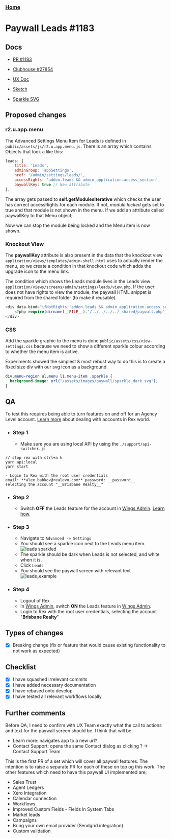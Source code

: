 
### [Home](../README.md)

# Paywall Leads #1183

## Docs

- [PR #1183](https://github.com/rexlabsio/rex-app/pull/1183)

- [Clubhouse #27854](https://app.clubhouse.io/rexlabs/story/27854/create-paywall-ux)

- [UX Doc](https://docs.google.com/document/d/1lmPypYx8PVb_Qdg5NWpmaXwMjf45_gpMrr5Hgb-3hFM/edit#heading=h.vgu80vvtz7qj)

- [Sketch](https://api.clubhouse.io/api/attachments/files/clubhouse-assets/59b49fbb-ad90-4628-b335-19807d8ed4d4/5ccb9b57-8a83-41b7-ba28-6d078e9ba2b3/R_Generic-Paywall_UX%20(Generic%20Feature%20Paywall)%20copy.sketch)

- [Sparkle SVG](https://api.clubhouse.io/api/attachments/files/clubhouse-assets/59b49fbb-ad90-4628-b335-19807d8ed4d4/5ccb99c5-f2f0-446a-9b05-add04ba9895b/sparkle-group.svg)

## Proposed changes

### r2.u.app.menu

The Advanced Settings Menu Item for Leads is defined in `public/assets/js/r2.u.app.menu.js`. There is an array which contains Objects that look a like this:  

```javascript
leads: {
    title: 'Leads',
    adminGroup: 'appSettings',
    href: '/admin/settings/leads/',
    accessRights: 'addon.leads && admin_application.access_section',
    paywallKey: true // New attribute
},
```
The array gets passed to __self.getModulesIterative__ which checks the user has correct accessRights for each module. If not, _module.locked_ gets set to true and that module is not shown in the menu. If we add an attribute called paywallKey to that Menu object;

Now we can stop the module being locked and the Menu item is now shown.

### Knockout View

The __paywallKey__ attribute is also present in the data that the knockout view `application/views/templates/admin-shell.html` uses to actually render the menu, so we create a condition in that knockout code which adds the upgrade icon to the menu link.

The condition which shows the Leads module lives in the Leads view `application/views/screens/admin/settings/leads/view.php`. If the user does not have rights to view the module, 
the paywall HTML snippet is required from the shared folder (to make it reusable).

```php
<div data-bind="ifNotRights:'addon.leads && admin_application.access_section'">
    <?php require(dirname(__FILE__)."/../../../../_shared/paywall.php"); ?>
</div>
```

### CSS

Add the sparkle graphic to the menu is done `public/assets/css/view-settings.css` bacause 
we need to show a different sparkle colour according to whether the menu item is active.

Experiments showed the simplest & most rebust way to do this is to create a fixed size div 
with our svg icon as a background.

```css
div.menu-region ul.menu li.menu-item .sparkle {
  background-image: url("/assets/images/paywall/sparkle_dark.svg");
}
```

## QA

To test this requires being able to turn features on and off for an Agency Level account. 
[Learn more](./md/rex_accounts.md) about dealing with accounts in Rex world.

- ### Step 1 
    - Make sure you are using local API by using the `./support/api-switcher.js`  
```
// stop rex with ctrl+a k
yarn api:local
yarn start
```
    - Login to Rex with the root user credentials  
    email: **alex.babkov@realevo.com** password: __password__  
    selecting the account "__Brisbane Realty__" 

- ### Step 2
    - Switch **OFF** the Leads feature for the account in [Wings Admin](http://localhost:20002). 
    [Learn how](./md/wings_admin.md).

- ### Step 3
    - Navigate to `Advanced -> Settings`
    - You should see a sparkle icon next to the Leads menu item.  
    ![leads sparkled](https://user-images.githubusercontent.com/370513/59813967-e6ca5100-9356-11e9-9f5d-11d70ae32fd8.png)
    - The sparkle should be dark when Leads is not selected, and white when it is. 
    - Click `Leads`
    - You should see the paywall screen with relevant text  
    ![leads_example](https://user-images.githubusercontent.com/370513/59730902-730d4300-9287-11e9-9ba2-d00ac94f4e11.png)

- ### Step 4
    - Logout of Rex 
    - In [Wings Admin](http://localhost:20002), switch **ON** the Leads feature in [Wings Admin](http://localhost:20002).
    - Login to Rex with the root user credentials, selecting the account "__Brisbane Realty__" 


## Types of changes

- [x] Breaking change (fix or feature that would cause existing functionality to not work as expected)

## Checklist

- [x] I have squashed irrelevant commits
- [x] I have added necessary documentation
- [x] I have rebased onto develop
- [x] I have tested all relevant workflows locally

## Further comments

Before QA, I need to confirm with UX Team exactly what the call to actions and 
text for the paywall screen should be. I think that will be: 

- Learn more: navigates app to a new url?
- Contact Support: opens the same Contact dialog as clicking ? -> Contact Support Team

This is the first PR of a set which will cover all paywall features. 
The intention is to raise a separate PR for each of these on top og this work. 
The other features which need to have this paywall UI implemented are; 

- Sales Trust
- Agent Ledgers
- Xero Integration
- Calendar connection
- Workflows
- Improved Custom Fields - Fields in System Tabs
- Market leads
- Campaigns
- Bring your own email provider (Sendgrid integration)
- Custom validation
